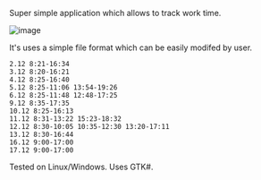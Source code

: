 Super simple application which allows to track work time.

![image](https://github.com/user-attachments/assets/683228da-0d22-49fd-a54c-a4056028ebb7)

It's uses a simple file format which can be easily modifed by user.

```
2.12 8:21-16:34
3.12 8:20-16:21
4.12 8:25-16:40
5.12 8:25-11:06 13:54-19:26
6.12 8:25-11:48 12:48-17:25
9.12 8:35-17:35
10.12 8:25-16:13
11.12 8:31-13:22 15:23-18:32
12.12 8:30-10:05 10:35-12:30 13:20-17:11
13.12 8:30-16:44
16.12 9:00-17:00
17.12 9:00-17:00
```

Tested on Linux/Windows. Uses GTK#.
